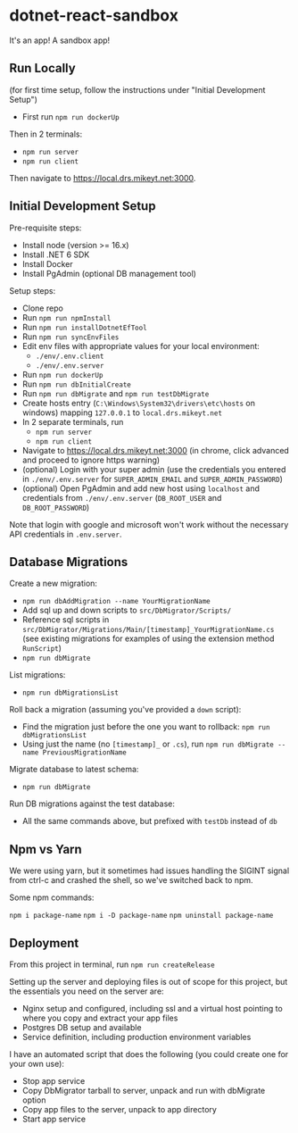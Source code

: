 # dotnet-react-sandbox

It's an app! A sandbox app!

## Run Locally

(for first time setup, follow the instructions under "Initial Development Setup")

- First run `npm run dockerUp`

Then in 2 terminals:

- `npm run server`
- `npm run client`

Then navigate to https://local.drs.mikeyt.net:3000.

## Initial Development Setup

Pre-requisite steps:
- Install node (version >= 16.x)
- Install .NET 6 SDK
- Install Docker
- Install PgAdmin (optional DB management tool)

Setup steps:
- Clone repo
- Run `npm run npmInstall`
- Run `npm run installDotnetEfTool`
- Run `npm run syncEnvFiles`
- Edit env files with appropriate values for your local environment:
  - `./env/.env.client`
  - `./env/.env.server`
- Run `npm run dockerUp`
- Run `npm run dbInitialCreate`
- Run `npm run dbMigrate` and `npm run testDbMigrate`
- Create hosts entry (`C:\Windows\System32\drivers\etc\hosts` on windows) mapping `127.0.0.1` to `local.drs.mikeyt.net`
- In 2 separate terminals, run
  - `npm run server`
  - `npm run client`
- Navigate to https://local.drs.mikeyt.net:3000 (in chrome, click advanced and proceed to ignore https warning)
- (optional) Login with your super admin (use the credentials you entered in `./env/.env.server` for `SUPER_ADMIN_EMAIL` and `SUPER_ADMIN_PASSWORD`)
- (optional) Open PgAdmin and add new host using `localhost` and credentials from `./env/.env.server` (`DB_ROOT_USER` and `DB_ROOT_PASSWORD`)

Note that login with google and microsoft won't work without the necessary API credentials in `.env.server`.

## Database Migrations

Create a new migration:

- `npm run dbAddMigration --name YourMigrationName`
- Add sql up and down scripts to `src/DbMigrator/Scripts/`
- Reference sql scripts in `src/DbMigrator/Migrations/Main/[timestamp]_YourMigrationName.cs` (see existing migrations for examples of using the extension method `RunScript`)
- `npm run dbMigrate`

List migrations:

- `npm run dbMigrationsList`

Roll back a migration (assuming you've provided a `down` script):

- Find the migration just before the one you want to rollback: `npm run dbMigrationsList`
- Using just the name (no `[timestamp]_` or `.cs`), run `npm run dbMigrate --name PreviousMigrationName`

Migrate database to latest schema:

- `npm run dbMigrate`

Run DB migrations against the test database:

- All the same commands above, but prefixed with `testDb` instead of `db`

## Npm vs Yarn

We were using yarn, but it sometimes had issues handling the SIGINT signal from ctrl-c and crashed the shell, so we've switched back to npm.

Some npm commands:

`npm i package-name`
`npm i -D package-name`
`npm uninstall package-name`


## Deployment

From this project in terminal, run `npm run createRelease`

Setting up the server and deploying files is out of scope for this project, but the essentials you need on the server are:
- Nginx setup and configured, including ssl and a virtual host pointing to where you copy and extract your app files
- Postgres DB setup and available
- Service definition, including production environment variables

I have an automated script that does the following (you could create one for your own use):
- Stop app service 
- Copy DbMigrator tarball to server, unpack and run with dbMigrate option
- Copy <your-tarball-name> app files to the server, unpack to app directory
- Start app service 

